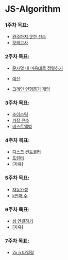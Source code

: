 # JS-Algorithm
### 1주차 목표: 
  - [완주하지 못한 선수](https://programmers.co.kr/learn/courses/30/lessons/42576)
  - [모의고사](https://programmers.co.kr/learn/courses/30/lessons/42840)
### 2주차 목표: 
  - [문자열 내 마음대로 정렬하기](https://programmers.co.kr/learn/courses/30/lessons/12915)

  - [예산](https://programmers.co.kr/learn/courses/30/lessons/12982)

  - [크레인 인형뽑기 게임](https://programmers.co.kr/learn/courses/30/lessons/64061)
### 3주차 목표:
  - [조이스틱](https://programmers.co.kr/learn/courses/30/lessons/42860?language=javascript)
  - [가장 큰수](https://programmers.co.kr/learn/courses/30/lessons/42746?language=javascript)
  - [베스트앨범](https://programmers.co.kr/learn/courses/30/lessons/42579?language=javascript)
### 4주차 목표:
  - [디스크 컨트롤러](https://programmers.co.kr/learn/courses/30/lessons/42627?language=javascript)
  - [프린터](https://programmers.co.kr/learn/courses/30/lessons/42587?language=javascript)
  - [자유]
### 5주차 목표:
  - [자동완성](https://programmers.co.kr/learn/courses/30/lessons/17685)
  - [k번째 수](https://programmers.co.kr/learn/courses/30/lessons/42748?language=javascript)
### 6주차 목표:
  - [섬 연결하기](https://programmers.co.kr/learn/courses/30/lessons/42861?language=javascript)
  - [자유]
### 7주차 목표:
  - [2x n 타일링](https://programmers.co.kr/learn/courses/30/lessons/12900?language=javascript)
  
